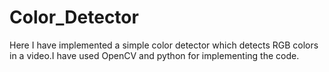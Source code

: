 # Color_Detector
Here I have implemented a simple color detector which detects RGB colors in a video.I have used OpenCV and python for implementing the code.
